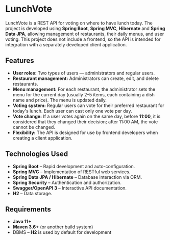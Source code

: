 # LunchVote

LunchVote is a REST API for voting on where to have lunch today. The project is developed using **Spring Boot**, **Spring MVC**, **Hibernate** and **Spring Data JPA**, allowing management of restaurants, their daily menus, and user voting. This project does not include a frontend, so the API is intended for integration with a separately developed client application.

## Features

- **User roles:** Two types of users — administrators and regular users.
- **Restaurant management:**  Administrators can create, edit, and delete restaurants.
- **Menu management:** For each restaurant, the administrator sets the menu for the current day (usually 2–5 items, each containing a dish name and price). The menu is updated daily.
- **Voting system:** Regular users can vote for their preferred restaurant for today's lunch. Each user can cast only one vote per day.
- **Vote change:** If a user votes again on the same day, before **11:00**, it is considered that they changed their decision; after 11:00 AM, the vote cannot be changed.
- **Flexibility:** The API is designed for use by frontend developers when creating a client application.

## Technologies Used

- **Spring Boot** – Rapid development and auto-configuration.
- **Spring MVC** – Implementation of RESTful web services.
- **Spring Data JPA / Hibernate** – Database interaction via ORM.
- **Spring Security** – Authentication and authorization.
- **Swagger/OpenAPI 3** – Interactive API documentation.
- **H2** – Data storage.

## Requirements

- **Java 11+**
- **Maven 3.6+** (or another build system)
- DBMS – **H2** is used by default for development